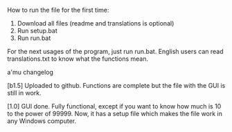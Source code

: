 How to run the file for the first time:
1. Download all files (readme and translations is optional)
2. Run setup.bat
3. Run run.bat

For the next usages of the program, just run run.bat.
English users can read translations.txt to know what the functions mean.

a'mu changelog

[b1.5]
Uploaded to github.
Functions are complete but the file with the GUI is still in work.

[1.0]
GUI done. Fully functional, except if you want to know how much is 10 to the power of 99999.
Now, it has a setup file which makes the file work in any Windows computer.
